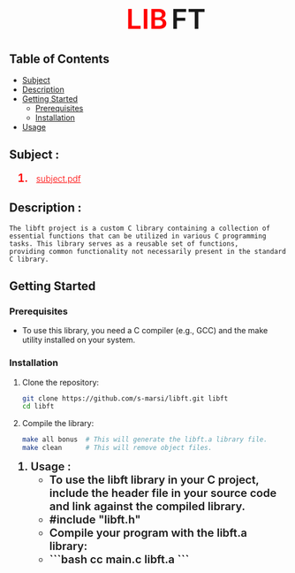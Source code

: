 # <span style="font-size: 50px;font-weight: 600; color: red;margin-left: 42%;"> LIB</span> <span style="font-size: 50px;font-weight: 600">FT</span>

## Table of Contents
- [Subject](#subject)
- [Description](#description)
- [Getting Started](#getting-started)
  - [Prerequisites](#prerequisites)
  - [Installation](#installation)
- [Usage](#usage)

## Subject :
<ol style="margin-left: 15px;">
  <li style="font-size: 20px; font-weight: 600; color: red;">
     <a href="https://cdn.intra.42.fr/pdf/pdf/111289/en.subject.pdf" target="_blank" style="color: red; font-size: 15.5px; font-weight: 300; margin-left: 10px;"> subject.pdf </a>
  </li>
</ol>

## Description :


    The libft project is a custom C library containing a collection of essential functions that can be utilized in various C programming tasks. This library serves as a reusable set of functions,       
    providing common functionality not necessarily present in the standard C library.
    

## Getting Started
### Prerequisites
- To use this library, you need a C compiler (e.g., GCC) and the make utility installed on your system.

### Installation
1. Clone the repository:
    ```bash
    git clone https://github.com/s-marsi/libft.git libft
    cd libft
    ```
2. Compile the library:
    ```bash
    make all bonus  # This will generate the libft.a library file.
    make clean      # This will remove object files.
    ```

<ol style="margin-left: 15px;">
  <li style="font-size: 20px; font-weight: 600;">
    Usage :
    <ul>
      <li>To use the libft library in your C project, include the header file in your source code and link against the compiled library.</li>
      <li>#include "libft.h"</li>
      <li>Compile your program with the libft.a library:</li>
      <li>```bash
        cc main.c libft.a
        ```</li>
    </ul>
  </li>
</ol>
